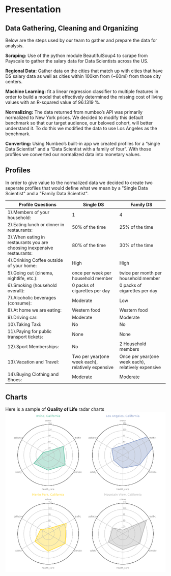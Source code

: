 # Presentation

## Data Gathering, Cleaning and Organizing
Below are the steps used by our team to gather and prepare the data for analysis.

__Scraping:__ Use of the python module BeautifulSoup4 to scrape from Payscale to gather the salary data for Data Scientists across the US.

__Regional Data:__ Gather data on the cities that match up with cities that have DS salary data as well as cities within 100km from (~60mi) from those city centers.

__Machine Learning:__ fit a linear regression classifier to multiple features in order to build a model that effectively determined the missing cost of living values with an R-squared value of 96.1319 %.

__Normalizing:__ The data returned from numbeo’s API was primarily normalized to New York prices. We decided to modify this default benchmark so that our target audience, our beloved cohort, will better understand it. To do this we modified the data to use Los Angeles as the benchmark.

__Converting:__ Using Numbeo’s built-in app we created profiles for a “single Data Scientist” and a “Data Scientist with a family of four”. With those profiles we converted our normalized data into monetary values.


## Profiles
In order to give value to the normalized data we decided to create two seperate profiles that would define what we mean by a "Single Data Scientist" and a "Family Data Scientist".

| __Profile Questions__ | __Single DS__ | __Family DS__ |
|-----------------------|---------------|---------------|
|1).Members of your household:|1|4|
|2).Eating lunch or dinner in restaurants:|50% of the time|25% of the time|
|3).When eating in restaurants you are choosing inexpensive restaurants:|80% of the time|30% of the time|
|4).Drinking Coffee outside of your home:|High|High|
|5).Going out (cinema, nightlife, etc.):|once per week per household member|twice per month per household member|
|6).Smoking (household overall):|0 packs of cigarettes per day|0 packs of cigarettes per day|
|7).Alcoholic beverages (consume):|Moderate|Low|
|8).At home we are eating:|Western food|Western food|
|9).Driving car:|Moderate|Moderate|
|10).Taking Taxi:|No|No|
|11).Paying for public transport tickets:|None|None|
|12).Sport Memberships:|No|2 Household members|
|13).Vacation and Travel:|Two per year(one week each), relatively expensive|Once per year(one week each), relatively expensive|
|14).Buying Clothing and Shoes:|Moderate|Moderate|



## Charts
Here is a sample of __Quality of Life__ radar charts
![radar chart](./charts/radar/test_img.png)